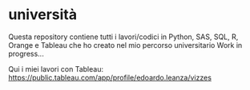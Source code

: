 # università
Questa repository contiene tutti i lavori/codici in Python, SAS, SQL, R, Orange e Tableau che ho creato nel mio percorso universitario
Work in progress...

Qui i miei lavori con Tableau:
https://public.tableau.com/app/profile/edoardo.leanza/vizzes
